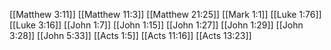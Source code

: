 [[Matthew 3:11]]
[[Matthew 11:3]]
[[Matthew 21:25]]
[[Mark 1:1]]
[[Luke 1:76]]
[[Luke 3:16]]
[[John 1:7]]
[[John 1:15]]
[[John 1:27]]
[[John 1:29]]
[[John 3:28]]
[[John 5:33]]
[[Acts 1:5]]
[[Acts 11:16]]
[[Acts 13:23]]
